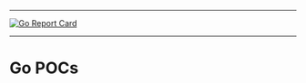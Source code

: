 ------

[![Go Report Card](https://goreportcard.com/badge/github.com/thefuga/go-poc)](https://goreportcard.com/report/github.com/thefuga/go-poc)

------

# Go POCs
